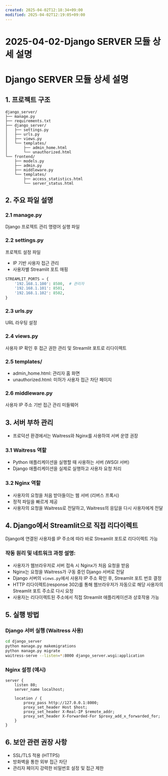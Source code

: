 ```yaml
---
created: 2025-04-02T12:18:34+09:00
modified: 2025-04-02T12:19:05+09:00
---
```


# 2025-04-02-Django SERVER 모듈 상세 설명

# Django SERVER 모듈 상세 설명

## 1. 프로젝트 구조

```
django_server/
├── manage.py
├── requirements.txt
├── django_server/
│   ├── settings.py
│   ├── urls.py
│   ├── views.py
│   └── templates/
│       ├── admin_home.html
│       └── unauthorized.html
└── frontend/
    ├── models.py
    ├── admin.py
    ├── middleware.py
    └── templates/
        ├── access_statistics.html
        └── server_status.html
```

## 2. 주요 파일 설명

### 2.1 manage.py
Django 프로젝트 관리 명령어 실행 파일

### 2.2 settings.py
프로젝트 설정 파일
- IP 기반 사용자 접근 관리
- 사용자별 Streamlit 포트 매핑

```python
STREAMLIT_PORTS = {
    '192.168.1.100': 8500,  # 관리자
    '192.168.1.101': 8501,
    '192.168.1.102': 8502,
}
```

### 2.3 urls.py
URL 라우팅 설정

### 2.4 views.py
사용자 IP 확인 후 접근 권한 관리 및 Streamlit 포트로 리다이렉트

### 2.5 templates/
- admin_home.html: 관리자 홈 화면
- unauthorized.html: 미허가 사용자 접근 차단 페이지

### 2.6 middleware.py
사용자 IP 주소 기반 접근 관리 미들웨어

## 3. 서버 부하 관리
- 프로덕션 환경에서는 Waitress와 Nginx를 사용하여 서버 운영 권장

### 3.1 Waitress 역할
- Python 애플리케이션을 실행할 때 사용하는 서버 (WSGI 서버)
- Django 애플리케이션을 실제로 실행하고 사용자 요청 처리

### 3.2 Nginx 역할
- 사용자의 요청을 처음 받아들이는 웹 서버 (리버스 프록시)
- 정적 파일을 빠르게 제공
- 사용자의 요청을 Waitress로 전달하고, Waitress의 응답을 다시 사용자에게 전달

## 4. Django에서 Streamlit으로 직접 리다이렉트
Django에 연결된 사용자를 IP 주소에 따라 바로 Streamlit 포트로 리다이렉트 가능

### 작동 원리 및 네트워크 과정 설명:
- 사용자가 웹브라우저로 서버 접속 시 Nginx가 처음 요청을 받음
- Nginx는 요청을 Waitress가 구동 중인 Django 서버로 전달
- Django 서버의 `views.py`에서 사용자 IP 주소 확인 후, Streamlit 포트 번호 결정
- HTTP 리다이렉트(response 302)를 통해 웹브라우저가 자동으로 해당 사용자의 Streamlit 포트 주소로 다시 요청
- 사용자는 리다이렉트된 주소에서 직접 Streamlit 애플리케이션과 상호작용 가능

## 5. 실행 방법

### Django 서버 실행 (Waitress 사용)
```bash
cd django_server
python manage.py makemigrations
python manage.py migrate
waitress-serve --listen=*:8000 django_server.wsgi:application
```

### Nginx 설정 (예시)

```nginx
server {
    listen 80;
    server_name localhost;

    location / {
        proxy_pass http://127.0.0.1:8000;
        proxy_set_header Host $host;
        proxy_set_header X-Real-IP $remote_addr;
        proxy_set_header X-Forwarded-For $proxy_add_x_forwarded_for;
    }
}
```

## 6. 보안 관련 권장 사항
- SSL/TLS 적용 (HTTPS)
- 방화벽을 통한 외부 접근 차단
- 관리자 페이지 강력한 비밀번호 설정 및 접근 제한
